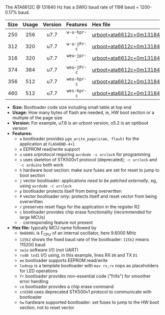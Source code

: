 The ATA6612C @ 131840 Hz has a SWIO baud rate of 1198 baud = 1200-0.17% baud.

|Size|Usage|Version|Features|Hex file|
|:-:|:-:|:-:|:-:|:--|
|250|256|u7.7|`w-u-hpr--`|[urboot+ata6612c+0m131840i++++1k2_swio_rxd0_txd1_lednop_hw.hex](https://raw.githubusercontent.com/stefanrueger/urboot.hex/main/mcus/ata6612c/internal_oscillator/fint+0m131840_Hz/br++++1k2_bps/urboot+ata6612c+0m131840i++++1k2_swio_rxd0_txd1_lednop_hw.hex)|
|312|320|u7.7|`w-u-jPr-c`|[urboot+ata6612c+0m131840i++++1k2_swio_rxd0_txd1_lednop_fr_ce.hex](https://raw.githubusercontent.com/stefanrueger/urboot.hex/main/mcus/ata6612c/internal_oscillator/fint+0m131840_Hz/br++++1k2_bps/urboot+ata6612c+0m131840i++++1k2_swio_rxd0_txd1_lednop_fr_ce.hex)|
|316|320|u7.7|`weu-jpr--`|[urboot+ata6612c+0m131840i++++1k2_swio_rxd0_txd1_ee_lednop.hex](https://raw.githubusercontent.com/stefanrueger/urboot.hex/main/mcus/ata6612c/internal_oscillator/fint+0m131840_Hz/br++++1k2_bps/urboot+ata6612c+0m131840i++++1k2_swio_rxd0_txd1_ee_lednop.hex)|
|374|384|u7.7|`weu-jPr-c`|[urboot+ata6612c+0m131840i++++1k2_swio_rxd0_txd1_ee_lednop_fr_ce.hex](https://raw.githubusercontent.com/stefanrueger/urboot.hex/main/mcus/ata6612c/internal_oscillator/fint+0m131840_Hz/br++++1k2_bps/urboot+ata6612c+0m131840i++++1k2_swio_rxd0_txd1_ee_lednop_fr_ce.hex)|
|356|512|u7.7|`weu-hpr-c`|[urboot+ata6612c+0m131840i++++1k2_swio_rxd0_txd1_ee_lednop_fr_ce_hw.hex](https://raw.githubusercontent.com/stefanrueger/urboot.hex/main/mcus/ata6612c/internal_oscillator/fint+0m131840_Hz/br++++1k2_bps/urboot+ata6612c+0m131840i++++1k2_swio_rxd0_txd1_ee_lednop_fr_ce_hw.hex)|
|460|512|u7.7|`wes-hpr-c`|[urboot+ata6612c+0m131840i++++1k2_swio_rxd0_txd1_ee_lednop_fr_ce_stk500_hw.hex](https://raw.githubusercontent.com/stefanrueger/urboot.hex/main/mcus/ata6612c/internal_oscillator/fint+0m131840_Hz/br++++1k2_bps/urboot+ata6612c+0m131840i++++1k2_swio_rxd0_txd1_ee_lednop_fr_ce_stk500_hw.hex)|

- **Size:** Bootloader code size including small table at top end
- **Usage:** How many bytes of flash are needed, ie, HW boot section or a multiple of the page size
- **Version:** For example, u7.6 is an urboot version, o5.2 is an optiboot version
- **Features:**
  + `w` bootloader provides `pgm_write_page(sram, flash)` for the application at `FLASHEND-4+1`
  + `e` EEPROM read/write support
  + `u` uses urprotocol requiring `avrdude -c urclock` for programming
  + `s` uses skeleton of STK500v1 protocol (deprecated); `-c urclock` and `-c arduino` both work
  + `h` hardware boot section: make sure fuses are set for reset to jump to boot section
  + `j` vector bootloader: applications *need to be patched externally*, eg, using `avrdude -c urclock`
  + `p` bootloader protects itself from being overwritten
  + `P` vector bootloader only: protects itself and reset vector from being overwritten
  + `r` preserves reset flags for the application in the register R2
  + `c` bootloader provides chip erase functionality (recommended for large MCUs)
  + `-` corresponding feature not present
- **Hex file:** typically MCU name followed by
  + `9m6000i` is F<sub>CPU</sub> of an internal oscillator, here 9.6000 MHz
  + `115k2` shows the fixed baud rate of the bootloader: `115k2` means 115200 baud
  + `swio` software I/O (not UART)
  + `rxd0 txd1` I/O using, in this example, lines RX `D0` and TX `D1`
  + `ee` bootloader supports EEPROM read/write
  + `lednop` is a template bootloader with `mov rx,rx` nops as placeholders for LED operations
  + `fr` bootloader provides non-essential code ("frills") for smoother error handling
  + `ce` bootloader provides a chip erase command
  + `stk500` uses deprecated STK500v1 protocol to communicate with bootloader
  + `hw` hardware supported bootloader: set fuses to jump to the HW boot section, not to reset vector
